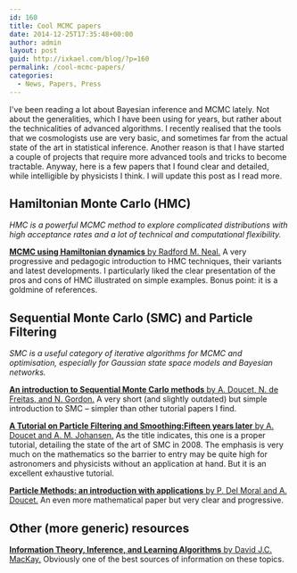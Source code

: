 ```yaml
---
id: 160
title: Cool MCMC papers
date: 2014-12-25T17:35:48+00:00
author: admin
layout: post
guid: http://ixkael.com/blog/?p=160
permalink: /cool-mcmc-papers/
categories:
  - News, Papers, Press
---
```

I've been reading a lot about Bayesian inference and MCMC lately. Not about the generalities, which I have been using for years, but rather about the technicalities of advanced algorithms. I recently realised that the tools that we cosmologists use are very basic, and sometimes far from the actual state of the art in statistical inference. Another reason is that I have started a couple of projects that require more advanced tools and tricks to become tractable. Anyway, here is a few papers that I found clear and detailed, while intelligible by physicists I think. I will update this post as I read more.

<!--more-->

## Hamiltonian Monte Carlo (HMC)

_HMC is a powerful MCMC method to explore complicated distributions with high acceptance rates and a lot of technical and computational flexibility._ 

[**MCMC using Hamiltonian dynamics** by Radford M. Neal.](http://arxiv.org/abs/1206.1901) A very progressive and pedagogic introduction to HMC techniques, their variants and latest developments. I particularly liked the clear presentation of the pros and cons of HMC illustrated on simple examples. Bonus point: it is a goldmine of references.

## Sequential Monte Carlo (SMC) and Particle Filtering

_SMC is a useful category of iterative algorithms for MCMC and optimisation, especially for Gaussian state space models and Bayesian networks._

[**An introduction to Sequential Monte Carlo methods** by A. Doucet, N. de Freitas, and N. Gordon.](http://www.stats.ox.ac.uk/~doucet/doucet_defreitas_gordon_smcbookintro.pdf) A very short (and slightly outdated) but simple introduction to SMC &#8211; simpler than other tutorial papers I find.

[**A Tutorial on Particle Filtering and Smoothing:Fifteen years later** by A. Doucet and A. M. Johansen.](http://www.stats.ox.ac.uk/~doucet/doucet_johansen_tutorialPF2011.pdf) As the title indicates, this one is a proper tutorial, detailing the state of the art of SMC in 2008. The emphasis is very much on the mathematics so the barrier to entry may be quite high for astronomers and physicists without an application at hand. But it is an excellent exhaustive tutorial.

[**Particle Methods: an introduction with applications** by P. Del Moral and A. Doucet.](http://www.esaim-proc.org/articles/proc/pdf/2014/01/proc144401.pdf) An even more mathematical paper but very clear and progressive.

## Other (more generic) resources

[**Information Theory, Inference, and Learning Algorithms** by David J.C. MacKay.](http://www.inference.phy.cam.ac.uk/itprnn/book.pdf) Obviously one of the best sources of information on these topics.